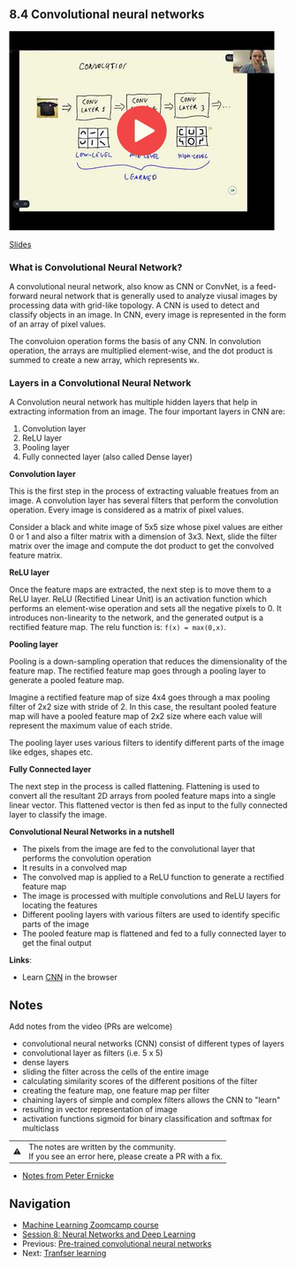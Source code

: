 ## 8.4 Convolutional neural networks

<a href="https://www.youtube.com/watch?v=BN-fnYzbdc8&list=PL3MmuxUbc_hIhxl5Ji8t4O6lPAOpHaCLR"><img src="images/thumbnail-8-04.jpg"></a>
 
[Slides](https://www.slideshare.net/AlexeyGrigorev/ml-zoomcamp-8-neural-networks-and-deep-learning-250592316)


### What is Convolutional Neural Network?

A convolutional neural network, also know as CNN or ConvNet, is a feed-forward neural network that is generally used to analyze viusal images by processing data with grid-like topology. A CNN is used to detect and classify objects in an image. In CNN, every image is represented in the form of an array of pixel values.

The convoluion operation forms the basis of any CNN. In convolution operation, the arrays are multiplied element-wise, and the dot product is summed to create a new array, which represents `Wx`.

### Layers in a Convolutional Neural Network

A Convolution neural network has multiple hidden layers that help in extracting information from an image. The four important layers in CNN are:

1. Convolution layer
2. ReLU layer
3. Pooling layer
4. Fully connected layer (also called Dense layer)

**Convolution layer**

This is the first step in the process of extracting valuable freatues from an image. A convolution layer has several filters that perform the convolution operation. Every image is considered as a matrix of pixel values.

Consider a black and white image of 5x5 size whose pixel values are either 0 or 1 and also a filter matrix with a dimension of 3x3. Next, slide the filter matrix over the image and compute the dot product to get the convolved feature matrix.

**ReLU layer**

Once the feature maps are extracted, the next step is to move them to a ReLU layer. ReLU (Rectified Linear Unit) is an activation function which performs an element-wise operation and sets all the negative pixels to 0. It introduces non-linearity to the network, and the generated output is a rectified feature map. The relu function is: `f(x) = max(0,x)`.

**Pooling layer**

Pooling is a down-sampling operation that reduces the dimensionality of the feature map. The rectified feature map goes through a pooling layer to generate a pooled feature map.

Imagine a rectified feature map of size 4x4 goes through a max pooling filter of 2x2 size with stride of 2. In this case, the resultant pooled feature map will have a pooled feature map of 2x2 size where each value will represent the maximum value of each stride.

The pooling layer uses various filters to identify different parts of the image like edges, shapes etc.

**Fully Connected layer**

The next step in the process is called flattening. Flattening is used to convert all the resultant 2D arrays from pooled feature maps into a single linear vector. This flattened vector is then fed as input to the fully connected layer to classify the image.

**Convolutional Neural Networks in a nutshell**

- The pixels from the image are fed to the convolutional layer that performs the convolution operation
- It results in a convolved map
- The convolved map is applied to a ReLU function to generate a rectified feature map
- The image is processed with multiple convolutions and ReLU layers for locating the features
- Different pooling layers with various filters are used to identify specific parts of the image
- The pooled feature map is flattened and fed to a fully connected layer to get the final output

**Links**:
- Learn [CNN](https://poloclub.github.io/cnn-explainer/) in the browser

## Notes

Add notes from the video (PRs are welcome)

* convolutional neural networks (CNN) consist of different types of layers
* convolutional layer as filters (i.e. 5 x 5)
* dense layers
* sliding the filter across the cells of the entire image
* calculating similarity scores of the different positions of the filter
* creating the feature map, one feature map per filter
* chaining layers of simple and complex filters allows the CNN to "learn"
* resulting in vector representation of image
* activation functions sigmoid for binary classification and softmax for multiclass

<table>
   <tr>
      <td>⚠️</td>
      <td>
         The notes are written by the community. <br>
         If you see an error here, please create a PR with a fix.
      </td>
   </tr>
</table>

* [Notes from Peter Ernicke](https://knowmledge.com/2023/11/20/ml-zoomcamp-2023-deep-learning-part-5/)

## Navigation

* [Machine Learning Zoomcamp course](../)
* [Session 8: Neural Networks and Deep Learning](./)
* Previous: [Pre-trained convolutional neural networks](03-pretrained-models.md)
* Next: [Tranfser learning](05-transfer-learning.md)
